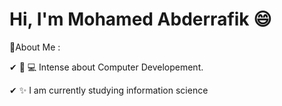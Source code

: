 # Hi, I'm Mohamed Abderrafik :smile:

:mag_right:About Me :

   ✔ :iphone: :computer: Intense about Computer Developement.

   ✔ :sparkles: I am currently studying information science
    
   
